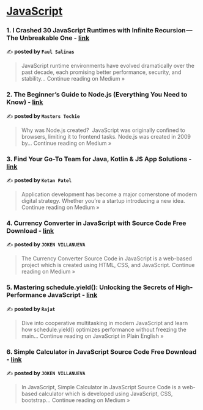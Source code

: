 
<h1><a href=https://medium.com/tag/javascript-development/recommended target="_blank" rel="noopener noreferrer">JavaScript</a></h1>
<h3>1. I Crashed 30 JavaScript Runtimes with Infinite Recursion — The Unbreakable One - <a href="https://medium.com/@faulsalinas/i-crashed-30-javascript-runtimes-with-infinite-recursion-the-unbreakable-one-75e678e3d77a?source=rss------javascript_development-5" target="_blank" rel="noopener noreferrer">link</a></h3>

✍️ **posted by `Faul Salinas`**

<blockquote>JavaScript runtime environments have evolved dramatically over the past decade, each promising better performance, security, and stability…
Continue reading on Medium »</blockquote>

<h3>2. The Beginner’s Guide to Node.js (Everything You Need to Know) - <a href="https://medium.com/@MastersTechie/the-beginners-guide-to-node-js-everything-you-need-to-know-7f1d6a72ec20?source=rss------javascript_development-5" target="_blank" rel="noopener noreferrer">link</a></h3>

✍️ **posted by `Masters Techie`**

<blockquote>Why was Node.js created?
 JavaScript was originally confined to browsers, limiting it to frontend tasks. Node.js was created in 2009 by…
Continue reading on Medium »</blockquote>

<h3>3. Find Your Go-To Team for Java, Kotlin & JS App Solutions - <a href="https://ketan-wedowebapps.medium.com/find-your-go-to-team-for-java-kotlin-js-app-solutions-381f60e251f8?source=rss------javascript_development-5" target="_blank" rel="noopener noreferrer">link</a></h3>

✍️ **posted by `Ketan Patel`**

<blockquote>Application development has become a major cornerstone of modern digital strategy. Whether you’re a startup introducing a new idea.
Continue reading on Medium »</blockquote>

<h3>4. Currency Converter in JavaScript with Source Code Free Download - <a href="https://medium.com/@pies052022/currency-converter-in-javascript-with-source-code-free-download-4d92707f8659?source=rss------javascript_development-5" target="_blank" rel="noopener noreferrer">link</a></h3>

✍️ **posted by `JOKEN VILLANUEVA`**

<blockquote>The Currency Converter Source Code in JavaScript is a web-based project which is created using HTML, CSS, and JavaScript.
Continue reading on Medium »</blockquote>

<h3>5. Mastering schedule.yield(): Unlocking the Secrets of High-Performance JavaScript - <a href="https://javascript.plainenglish.io/mastering-schedule-yield-unlocking-the-secrets-of-high-performance-javascript-c61c8df97c56?source=rss------javascript_development-5" target="_blank" rel="noopener noreferrer">link</a></h3>

✍️ **posted by `Rajat`**

<blockquote>Dive into cooperative multitasking in modern JavaScript and learn how schedule.yield() optimizes performance without freezing the main…
Continue reading on JavaScript in Plain English »</blockquote>

<h3>6. Simple Calculator in JavaScript Source Code Free Download - <a href="https://medium.com/@pies052022/simple-calculator-in-javascript-source-code-free-download-c700674aa797?source=rss------javascript_development-5" target="_blank" rel="noopener noreferrer">link</a></h3>

✍️ **posted by `JOKEN VILLANUEVA`**

<blockquote>In JavaScript, Simple Calculator in JavaScript Source Code is a web-based calculator which is developed using JavaScript, CSS, bootstrap…
Continue reading on Medium »</blockquote>

